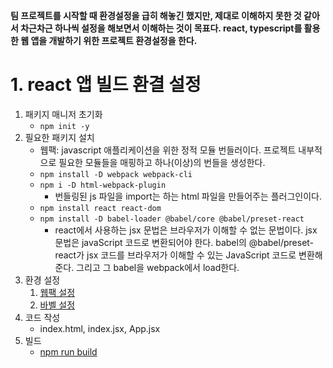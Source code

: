 **팀 프로젝트를 시작할 때 환경설정을 급히 해놓긴 했지만, 제대로 이해하지 못한 것 같아서 차근차근 하나씩 설정을 해보면서 이해하는 것이 목표다.
react, typescript를 활용한 웹 앱을 개발하기 위한 프로젝트 환경설정을 한다.**

# 1. react 앱 빌드 환결 설정

1. 패키지 매니저 초기화
   - `npm init -y`
2. 필요한 패키지 설치
   - 웹팩: javascript 애플리케이션을 위한 정적 모듈 번들러이다. 프로젝트 내부적으로 필요한 모듈들을 매핑하고 하나(이상)의 번들을 생성한다.
   - `npm install -D webpack webpack-cli`
   - `npm i -D html-webpack-plugin`
     - 번들링된 js 파일을 import는 하는 html 파일을 만들어주는 플러그인이다.
   - `npm install react react-dom`
   - `npm install -D babel-loader @babel/core @babel/preset-react`
     - react에서 사용하는 jsx 문법은 브라우저가 이해할 수 없는 문법이다. jsx 문법은 javaScript 코드로 변환되어야 한다. babel의 @babel/preset-react가 jsx 코드를 브라우저가 이해할 수 있는 JavaScript 코드로 변환해준다. 그리고 그 babel을 webpack에서 load한다.
3. 환경 설정
   1. [웹팩 설정](./webpack.config.js)
   2. [바벨 설정](babel.config.json)
4. 코드 작성
   - index.html, index.jsx, App.jsx
5. 빌드
   - [npm run build](./package.json)
